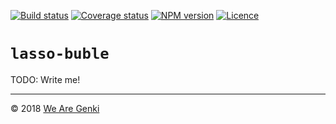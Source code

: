 <!-- markdownlint-disable first-line-h1 -->

[![Build status](https://img.shields.io/travis/WeAreGenki/lasso-buble.svg)](https://travis-ci.org/WeAreGenki/lasso-buble)
[![Coverage status](https://img.shields.io/codecov/c/github/WeAreGenki/lasso-buble.svg)](https://codecov.io/gh/WeAreGenki/lasso-buble)
[![NPM version](https://img.shields.io/npm/v/@wearegenki/lasso-buble.svg)](https://www.npmjs.com/package/@wearegenki/lasso-buble)
[![Licence](https://img.shields.io/npm/l/@wearegenki/lasso-buble.svg)](https://github.com/WeAreGenki/lasso-buble/blob/master/LICENCE)

# `lasso-buble`

TODO: Write me!

-----

© 2018 [We Are Genki](https://wearegenki.com)
